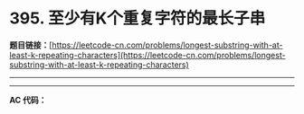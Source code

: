 # 395. 至少有K个重复字符的最长子串

**题目链接：**[https://leetcode-cn.com/problems/longest-substring-with-at-least-k-repeating-characters](https://leetcode-cn.com/problems/longest-substring-with-at-least-k-repeating-characters)

---

<Cards card="leetcode_395_longest-substring-with-at-least-k-repeating-characters"></Cards>

---

**AC 代码：**

```java

```